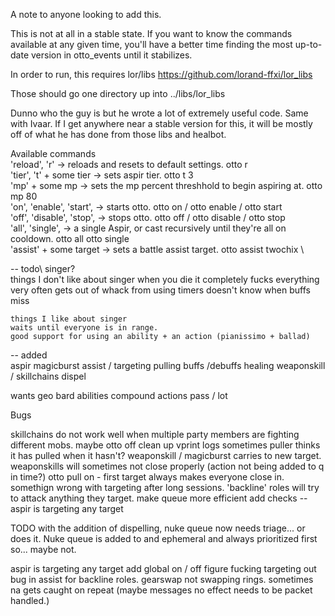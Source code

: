 A note to anyone looking to add this.

This is not at all in a stable state. If you want to know the commands available at any given time, you'll have a better time
finding the most up-to-date version in otto_events until it stabilizes.

In order to run, this requires lor/libs  https://github.com/lorand-ffxi/lor_libs

Those should go one directory up into ../libs/lor_libs

Dunno who the guy is but he wrote a lot of extremely useful code. Same with Ivaar. If I get anywhere near a stable version for this, it will be mostly 
off of what he has done from those libs and healbot.

Available commands\
    'reload', 'r'               -> reloads and resets to default settings.                otto r\
    'tier', 't' + some tier     -> sets aspir tier.                                       otto t 3\
    'mp' + some mp              -> sets the mp percent threshhold to begin aspiring at.   otto mp 80\
    'on', 'enable', 'start',    -> starts otto.                                           otto on / otto enable / otto start\
    'off', 'disable', 'stop',   -> stops otto.                                            otto off / otto disable / otto stop\
    'all', 'single',            -> a single Aspir, or cast recursively 
                                   until they're all on cooldown. otto all                otto single\
    'assist' + some target      -> sets a battle assist target.                           otto assist twochix \



-- todo\ 
singer?\
    things I don't like about singer
    when you die it completely fucks everything
    very often gets out of whack from using timers
    doesn't know when buffs miss
    
    things I like about singer
    waits until everyone is in range.
    good support for using an ability + an action (pianissimo + ballad)

-- added\
aspir
magicburst
assist / targeting
pulling
buffs /debuffs
healing
weaponskill / skillchains
dispel

wants
geo
bard
abilities
compound actions
pass / lot

Bugs

skillchains do not work well when multiple party members are fighting different mobs.
maybe otto off 
clean up vprint logs
sometimes puller thinks it has pulled when it hasn't?
weaponskill / magicburst carries to new target.
weaponskills will sometimes not close properly (action not being added to q in time?)
otto pull on - first target always makes everyone close in.
somethign wrong with targeting after long sessions. 'backline' roles will try to attack anything they target.
make queue more efficient
add checks -- aspir is targeting any target

TODO
with the addition of dispelling, nuke queue now needs triage... or does it. Nuke queue is added to and ephemeral and always prioritized first so... maybe not.

aspir is targeting any target
add global on / off
figure fucking targeting out
bug in assist for backline roles.
gearswap not swapping rings.
sometimes na gets caught on repeat (maybe messages no effect needs to be packet handled.)